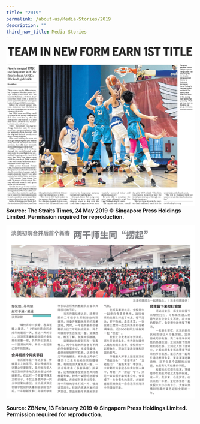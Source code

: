 ```yaml
---
title: "2019"
permalink: /about-us/Media-Stories/2019
description: ""
third_nav_title: Media Stories
---
```

![](/images/Team%20in%20New%20Form%20Earn%201st%20Title%20(The%20Straits%20Times).jpeg)
**Source: The Straits Times, 24 May 2019 ©** **Singapore Press Holdings Limited. Permission required for reproduction.**

<a href="/files/ZBNow%2013%20Feb%202019%20pg%204.pdf"><img src="/images/ZBNow%2013%20Feb%202019%20pg%204.jpeg" /></a>

**Source: ZBNow, 13 February 2019 ©** **Singapore Press Holdings Limited. Permission required for reproduction.**